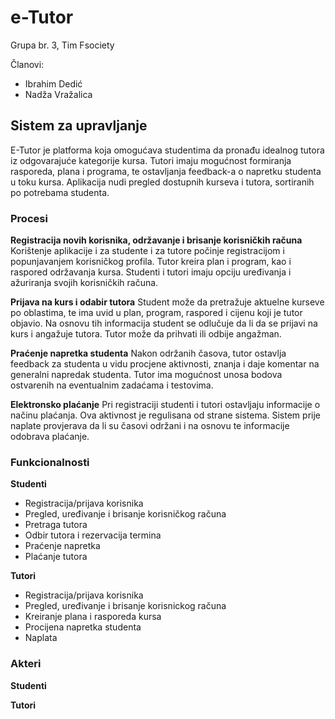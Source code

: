 ﻿# e-Tutor
Grupa br. 3, Tim Fsociety

Članovi:
- Ibrahim Dedić
- Nadža Vražalica

## Sistem za upravljanje

E-Tutor je platforma koja omogućava studentima da pronađu idealnog tutora iz odgovarajuće kategorije kursa. Tutori imaju mogućnost
formiranja rasporeda, plana i programa, te ostavljanja feedback-a o napretku studenta u toku kursa. 
Aplikacija nudi pregled dostupnih kurseva i tutora, sortiranih po potrebama studenta.  

### Procesi
**Registracija novih korisnika, održavanje i brisanje korisničkih računa**
Korištenje aplikacije i za studente i za tutore počinje registracijom i popunjavanjem korisničkog profila. Tutor kreira plan i program,
kao i raspored održavanja kursa. Studenti i tutori imaju opciju uređivanja i ažuriranja svojih korisničkih računa.

**Prijava na kurs i odabir tutora**
Student može da pretražuje aktuelne kurseve po oblastima, te ima uvid u plan, program, raspored i cijenu koji je tutor objavio. Na osnovu tih informacija
student se odlučuje da li da se prijavi na kurs i angažuje tutora. Tutor može da prihvati ili odbije angažman.  

**Praćenje napretka studenta**
Nakon održanih časova, tutor ostavlja feedback za studenta u vidu procjene aktivnosti, znanja i daje komentar na generalni napredak 
studenta. Tutor ima mogućnost unosa bodova ostvarenih na eventualnim zadaćama i testovima. 

**Elektronsko plaćanje**
Pri registraciji studenti i tutori ostavljaju informacije o načinu plaćanja. Ova aktivnost je regulisana od strane sistema.
Sistem prije naplate provjerava da li su časovi održani i na osnovu te informacije odobrava plaćanje.


### Funkcionalnosti
**Studenti**
- Registracija/prijava korisnika
- Pregled, uređivanje i brisanje korisničkog računa
- Pretraga tutora
- Odbir tutora i rezervacija termina
- Praćenje napretka
- Plaćanje tutora

**Tutori**
- Registracija/prijava korisnika
- Pregled, uređivanje i brisanje korisnickog računa
- Kreiranje plana i rasporeda kursa
- Procijena napretka studenta
- Naplata 

### Akteri

**Studenti**

**Tutori**
